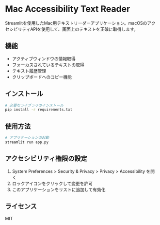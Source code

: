 # Mac Accessibility Text Reader

Streamlitを使用したMac用テキストリーダーアプリケーション。macOSのアクセシビリティAPIを使用して、画面上のテキストを正確に取得します。

## 機能

- アクティブウィンドウの情報取得
- フォーカスされているテキストの取得
- テキスト履歴管理
- クリップボードへのコピー機能

## インストール

```bash
# 必要なライブラリのインストール
pip install -r requirements.txt
```

## 使用方法

```bash
# アプリケーションの起動
streamlit run app.py
```

## アクセシビリティ権限の設定

1. System Preferences > Security & Privacy > Privacy > Accessibility を開く
2. ロックアイコンをクリックして変更を許可
3. このアプリケーションをリストに追加して有効化

## ライセンス

MIT

